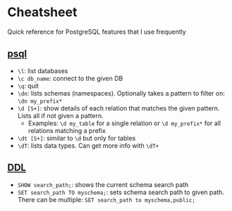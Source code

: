 # Cheatsheet

Quick reference for PostgreSQL features that I use frequently

## [psql](https://www.postgresql.org/docs/current/app-psql.html)

* `\l`: list databases
* `\c db_name`: connect to the given DB
* `\q`: quit
* `\dn`: lists schemas (namespaces). Optionally takes a pattern to filter on: `\dn my_prefix*`
* `\d [S+]`: show details of each relation that matches the given pattern. Lists all if not given a pattern.
  * Examples: `\d my_table` for a single relation or `\d my_prefix*` for all relations matching a prefix
* `\dt [S+]`: similar to `\d` but only for tables
* `\dT`: lists data types. Can get more info with `\dT+`

## [DDL](https://www.postgresql.org/docs/current/ddl.html)

* `SHOW search_path;`: shows the current schema search path
* `SET search_path TO myschema;`: sets schema search path to given path. There can be multiple: `SET search_path to myschema,public;`
